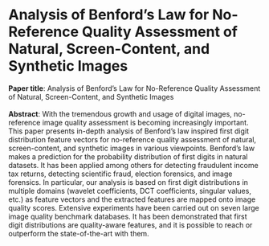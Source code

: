 # Analysis of Benford’s Law for No-Reference Quality Assessment of Natural, Screen-Content, and Synthetic Images
**Paper title**: Analysis of Benford’s Law for No-Reference Quality Assessment of Natural, Screen-Content, and Synthetic Images<br/><br/>
**Abstract**: With the tremendous growth and usage of digital images, no-reference image quality assessment is becoming increasingly important. This paper presents in-depth analysis of Benford’s law inspired first digit distribution feature vectors for no-reference quality assessment of natural, screen-content, and synthetic images in various viewpoints. Benford’s law makes a prediction for the probability distribution of first digits in natural datasets. It has been applied among others for detecting fraudulent income tax returns, detecting scientific fraud, election forensics, and image forensics. In particular, our analysis is based on first digit distributions in multiple domains (wavelet coefficients, DCT coefficients, singular values, etc.) as feature vectors and the extracted features are mapped onto image quality scores. Extensive experiments have been carried out on seven large image quality benchmark databases. It has been demonstrated that first digit distributions are quality-aware features, and it is possible to reach or outperform the state-of-the-art with them.<br/><br/>
